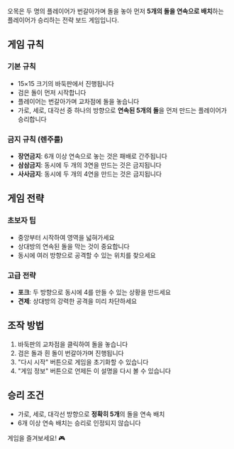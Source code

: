 오목은 두 명의 플레이어가 번갈아가며 돌을 놓아 먼저 **5개의 돌을 연속으로 배치**하는 플레이어가 승리하는 전략 보드 게임입니다.

## 게임 규칙

### 기본 규칙

- 15×15 크기의 바둑판에서 진행됩니다
- 검은 돌이 먼저 시작합니다
- 플레이어는 번갈아가며 교차점에 돌을 놓습니다
- 가로, 세로, 대각선 중 하나의 방향으로 **연속된 5개의 돌**을 먼저 만드는 플레이어가 승리합니다

### 금지 규칙 (렌주룰)

- **장연금지**: 6개 이상 연속으로 놓는 것은 패배로 간주됩니다
- **삼삼금지**: 동시에 두 개의 3연을 만드는 것은 금지됩니다
- **사사금지**: 동시에 두 개의 4연을 만드는 것은 금지됩니다

## 게임 전략

### 초보자 팁

- 중앙부터 시작하여 영역을 넓혀가세요
- 상대방의 연속된 돌을 막는 것이 중요합니다
- 동시에 여러 방향으로 공격할 수 있는 위치를 찾으세요

### 고급 전략

- **포크**: 두 방향으로 동시에 4를 만들 수 있는 상황을 만드세요
- **견제**: 상대방의 강력한 공격을 미리 차단하세요

## 조작 방법

1. 바둑판의 교차점을 클릭하여 돌을 놓습니다
2. 검은 돌과 흰 돌이 번갈아가며 진행됩니다
3. "다시 시작" 버튼으로 게임을 초기화할 수 있습니다
4. "게임 정보" 버튼으로 언제든 이 설명을 다시 볼 수 있습니다

## 승리 조건

- 가로, 세로, 대각선 방향으로 **정확히 5개**의 돌을 연속 배치
- 6개 이상 연속 배치는 승리로 인정되지 않습니다

게임을 즐겨보세요! 🎮
